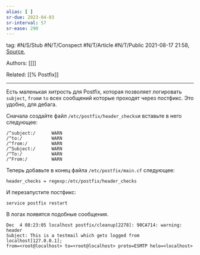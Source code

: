 ```yaml
---
alias: [ ]
sr-due: 2023-04-03
sr-interval: 57
sr-ease: 290
---
```

tag: #N/S/Stub #N/T/Conspect #N/T/Article #N/T/Public 
2021-08-17 21:58, [Source](https://raymii.org/s/tutorials/Postfix_Log_message_from_to_and_subject_headers.html),

Authors: [[]] 

Related: [[% Postfix]]

---

Есть маленькая хитрость для Postfix, которая позволяет логировать `subject`, `from`и `to` всех сообщений которые проходят через постфикс.
Это удобно, для дебага.

Сначала создайте файл `/etc/postfix/header_checks`и вставьте в него следующее:

```
/^subject:/      WARN
/^to:/           WARN
/^from:/         WARN
/^Subject:/      WARN
/^To:/           WARN
/^From:/         WARN
```

Теперь добавьте в конец файла `/etc/postfix/main.cf` следующее:

```
header_checks = regexp:/etc/postfix/header_checks
```

И перезапустите постфикс:

```
service postfix restart
```

В логах появятся подобные сообщения.

```
Dec  4 08:23:05 localhost postfix/cleanup[2278]: 90CA714: warning: header
Subject: This is a testmail which gets logged from localhost[127.0.0.1];
from=<root@localhost> to=<root@localhost> proto=ESMTP helo=<localhost>
```